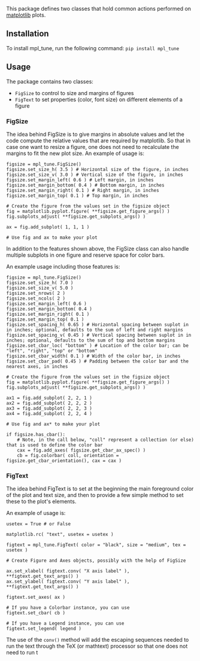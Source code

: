 This package defines two classes that hold common actions performed on [matplotlib](https://matplotlib.org/) plots.

## Installation

To install mpl_tune, run the following command:
```pip install mpl_tune```

## Usage

The package contains two classes:
* `FigSize` to control to size and margins of figures
* `FigText` to set properties (color, font size) on different elements of a figure

### FigSize

The idea behind FigSize is to give margins in absolute values and let the code compute the relative values that are required by matplotlib. So that in case one want to resize a figure, one does not need to recalculate the margins to fit the new plot size. An example of usage is:
```
figsize = mpl_tune.FigSize()
figsize.set_size_h( 3.5 ) # Horizontal size of the figure, in inches
figsize.set_size_v( 3.0 ) # Vertical size of the figure, in inches
figsize.set_margin_left( 0.6 ) # Left margin, in inches
figsize.set_margin_bottom( 0.4 ) # Bottom margin, in inches
figsize.set_margin_right( 0.1 ) # Right margin, in inches
figsize.set_margin_top( 0.1 ) # Top margin, in inches

# Create the figure from the values set in the figsize object
fig = matplotlib.pyplot.figure( **figsize.get_figure_args() )
fig.subplots_adjust( **figsize.get_subplots_args() )

ax = fig.add_subplot( 1, 1, 1 )

# Use fig and ax to make your plot
```

In addition to the features shown above, the FigSize class can also handle multiple subplots in one figure and reserve space for color bars.

An example usage including those features is:
```
figsize = mpl_tune.FigSize()
figsize.set_size_h( 7.0 )
figsize.set_size_v( 5.0 )
figsize.set_nrows( 2 )
figsize.set_ncols( 2 )
figsize.set_margin_left( 0.6 )
figsize.set_margin_bottom( 0.4 )
figsize.set_margin_right( 0.1 )
figsize.set_margin_top( 0.1 )
figsize.set_spacing_h( 0.65 ) # Horizontal spacing between suplot in in inches; optional, defaults to the sum of left and right margins
figsize.set_spacing_v( 0.45 ) # Vertical spacing between suplot in in inches; optional, defaults to the sum of top and bottom margins
figsize.set_cbar_loc( "bottom" ) # Location of the color bar; can be "left", "right", "top" or "bottom"
figsize.set_cbar_width( 0.1 ) # Width of the color bar, in inches
figsize.set_cbar_pad( 0.45 ) # Padding between the color bar and the nearest axes, in inches

# Create the figure from the values set in the figsize object
fig = matplotlib.pyplot.figure( **figsize.get_figure_args() )
fig.subplots_adjust( **figsize.get_subplots_args() )

ax1 = fig.add_subplot( 2, 2, 1 )
ax2 = fig.add_subplot( 2, 2, 2 )
ax3 = fig.add_subplot( 2, 2, 3 )
ax4 = fig.add_subplot( 2, 2, 4 )

# Use fig and ax* to make your plot

if figsize.has_cbar():
	# Note, in the call below, "coll" represent a collection (or else) that is used to define the color bar
	cax = fig.add_axes( figsize.get_cbar_ax_spec() )
	cb = fig.colorbar( coll, orientation = figsize.get_cbar_orientation(), cax = cax )
```

### FigText

The idea behind FigText is to set at the beginning the main foreground color of the plot and text size, and then to provide a few simple method to set these to the plot's elements.

An example of usage is:

```
usetex = True # or False

matplotlib.rc( "text", usetex = usetex )

figtext = mpl_tune.FigText( color = "black", size = "medium", tex = usetex )

# Create Figure and Axes objects, possibly with the help of FigSize

ax.set_xlabel( figtext.conv( "X axis label" ), **figtext.get_text_args() )
ax.set_ylabel( figtext.conv( "Y axis label" ), **figtext.get_text_args() )

figtext.set_axes( ax )

# If you have a Colorbar instance, you can use
figtext.set_cbar( cb )

# If you have a Legend instance, you can use
figtext.set_legend( legend )
```

The use of the `conv()` method will add the escaping sequences needed to run the text through the TeX (or mathtext) processor so that one does not need to run t
